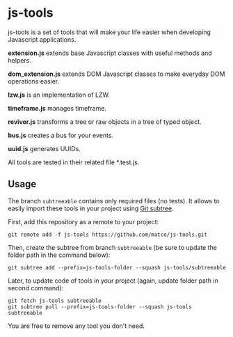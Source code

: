 # js-tools
js-tools is a set of tools that will make your life easier when developing Javascript applications.

**extension.js** extends base Javascript classes with useful methods and helpers.

**dom_extension.js** extends DOM Javascript classes to make everyday DOM operations easier.

**lzw.js** is an implementation of LZW.

**timeframe.js** manages timeframe.

**reviver.js** transforms a tree or raw objects in a tree of typed object.

**bus.js** creates a bus for your events.

**uuid.js** generates UUIDs.

All tools are tested in their related file *.test.js.

## Usage
The branch ```subtreeable``` contains only required files (no tests). It allows to easily import these tools in your project using [Git subtree](https://git-scm.com/book/en/v1/Git-Tools-Subtree-Merging).

First, add this repository as a remote to your project:
```
git remote add -f js-tools https://github.com/matco/js-tools.git
```
Then, create the subtree from branch ```subtreeable``` (be sure to update the folder path in the command below):
```
git subtree add --prefix=js-tools-folder --squash js-tools/subtreeable
```

Later, to update code of tools in your project (again, update folder path in second command):
```
git fetch js-tools subtreeable
git subtree pull --prefix=js-tools-folder --squash js-tools subtreeable
```

You are free to remove any tool you don't need.
